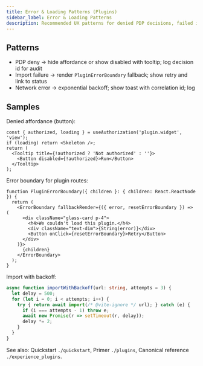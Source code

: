 ```yaml
---
title: Error & Loading Patterns (Plugins)
sidebar_label: Error & Loading Patterns
description: Recommended UX patterns for denied PDP decisions, failed imports, and network errors; with sample code.
---
```


## Patterns

- PDP deny → hide affordance or show disabled with tooltip; log decision id for audit
- Import failure → render `PluginErrorBoundary` fallback; show retry and link to status
- Network error → exponential backoff; show toast with correlation id; log

## Samples

Denied affordance (button):

```tsx
const { authorized, loading } = useAuthorization('plugin.widget', 'view');
if (loading) return <Skeleton />;
return (
  <Tooltip title={!authorized ? 'Not authorized' : ''}>
    <Button disabled={!authorized}>Run</Button>
  </Tooltip>
);
```

Error boundary for plugin routes:

```tsx
function PluginErrorBoundary({ children }: { children: React.ReactNode }) {
  return (
    <ErrorBoundary fallbackRender={({ error, resetErrorBoundary }) => (
      <div className="glass-card p-4">
        <h4>We couldn't load this plugin.</h4>
        <div className="text-dim">{String(error)}</div>
        <Button onClick={resetErrorBoundary}>Retry</Button>
      </div>
    )}>
      {children}
    </ErrorBoundary>
  );
}
```

Import with backoff:

```ts
async function importWithBackoff(url: string, attempts = 3) {
  let delay = 500;
  for (let i = 0; i < attempts; i++) {
    try { return await import(/* @vite-ignore */ url); } catch (e) {
      if (i === attempts - 1) throw e;
      await new Promise(r => setTimeout(r, delay));
      delay *= 2;
    }
  }
}
```

See also: Quickstart `./quickstart`, Primer `./plugins`, Canonical reference `./experience_plugins`.

